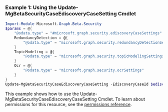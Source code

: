 ### Example 1: Using the Update-MgBetaSecurityCaseEdiscoveryCaseSetting Cmdlet
```powershell
Import-Module Microsoft.Graph.Beta.Security
$params = @{
	"@odata.type" = "#microsoft.graph.security.ediscoveryCaseSettings"
	RedundancyDetection = @{
		"@odata.type" = "microsoft.graph.security.redundancyDetectionSettings"
	}
	TopicModeling = @{
		"@odata.type" = "microsoft.graph.security.topicModelingSettings"
	}
	Ocr = @{
		"@odata.type" = "microsoft.graph.security.ocrSettings"
	}
}
Update-MgBetaSecurityCaseEdiscoveryCaseSetting -EdiscoveryCaseId $ediscoveryCaseId -BodyParameter $params
```
This example shows how to use the Update-MgBetaSecurityCaseEdiscoveryCaseSetting Cmdlet.
To learn about permissions for this resource, see the [permissions reference](/graph/permissions-reference).
